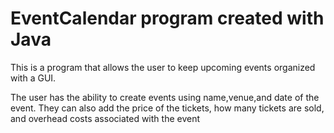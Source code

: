 # EventCalendar program created with Java

This is a program that allows the user to keep upcoming events organized with a GUI.

The user has the ability to create events using name,venue,and date of the event. They can also add the price of the tickets, how many tickets 
are sold, and overhead costs associated with the event
